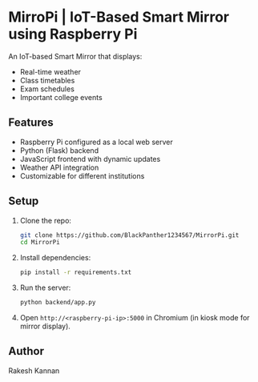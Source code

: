 # MirroPi | IoT-Based Smart Mirror using Raspberry Pi

An IoT-based Smart Mirror that displays:
- Real-time weather
- Class timetables
- Exam schedules
- Important college events

## Features
- Raspberry Pi configured as a local web server
- Python (Flask) backend
- JavaScript frontend with dynamic updates
- Weather API integration
- Customizable for different institutions

## Setup
1. Clone the repo:
   ```bash
   git clone https://github.com/BlackPanther1234567/MirrorPi.git
   cd MirrorPi
   ```
2. Install dependencies:
   ```bash
   pip install -r requirements.txt
   ```
3. Run the server:
   ```bash
   python backend/app.py
   ```
4. Open `http://<raspberry-pi-ip>:5000` in Chromium (in kiosk mode for mirror display).

## Author
Rakesh Kannan
